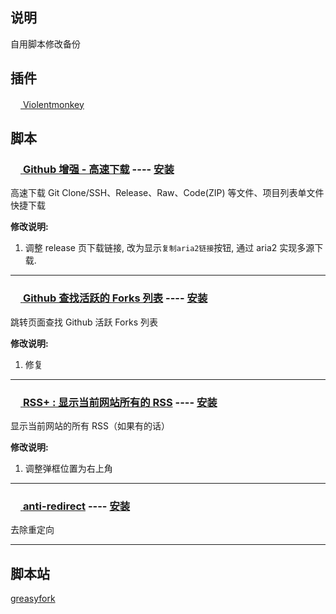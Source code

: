 ## 说明

自用脚本修改备份

## 插件

[<img src="https://violentmonkey.github.io/static/vm-6437e4e5a400c6eff1c23ead4d549b0a.png" height="16px"> Violentmonkey](https://violentmonkey.github.io/)

## 脚本

### [<img src="https://github.com/favicon.ico" height="16px" /> **Github 增强 - 高速下载**](https://greasyfork.org/zh-CN/scripts/412245) ---- [**安装**][githubenhanced-high-speed-download.user.js]

高速下载 Git Clone/SSH、Release、Raw、Code(ZIP) 等文件、项目列表单文件快捷下载

**修改说明:**

1. 调整 release 页下载链接, 改为显示`复制aria2链接`按钮, 通过 aria2 实现多源下载.

---

### [<img src="https://github.com/favicon.ico" height="16px" /> **Github 查找活跃的 Forks 列表**](https://greasyfork.org/zh-CN/scripts/429795-github-find-active-forks) ---- [**安装**][github-find-active-forks.user.js]

跳转页面查找 Github 活跃 Forks 列表

**修改说明:**

1. 修复

---

### [<img src="https://cdn0.iconfinder.com/data/icons/small-n-flat/24/678060-rss-48.png" height="16px" /> **RSS+ : 显示当前网站所有的 RSS**](https://greasyfork.org/zh-CN/scripts/373252-rss-show-site-all-rss) ---- [**安装**][rss-show-site-all-rss.user.js]

显示当前网站的所有 RSS（如果有的话）

**修改说明:**

1. 调整弹框位置为右上角

---

### [<img src="https://cdn0.iconfinder.com/data/icons/small-n-flat/24/678060-rss-48.png" height="16px" /> **anti-redirect**](https://greasyfork.org/zh-CN/scripts/11915-anti-redirect) ---- [**安装**][anti-redirect.user.js]

去除重定向

---

## 脚本站

[greasyfork](https://greasyfork.org/zh-CN)

[githubenhanced-high-speed-download.user.js]: https://fastly.jsdelivr.net/gh/anaer/Sub@main/userJs/GithubEnhanced-High-Speed-Download.user.js
[rss-show-site-all-rss.user.js]: https://fastly.jsdelivr.net/gh/anaer/Sub@main/userJs/rss-show-site-all-rss.user.js
[github-find-active-forks.user.js]: https://fastly.jsdelivr.net/gh/anaer/Sub@main/userJs/github-find-active-forks.user.js
[anti-redirect.user.js]: https://fastly.jsdelivr.net/gh/anaer/Sub@main/userJs/anti-redirect.user.js
